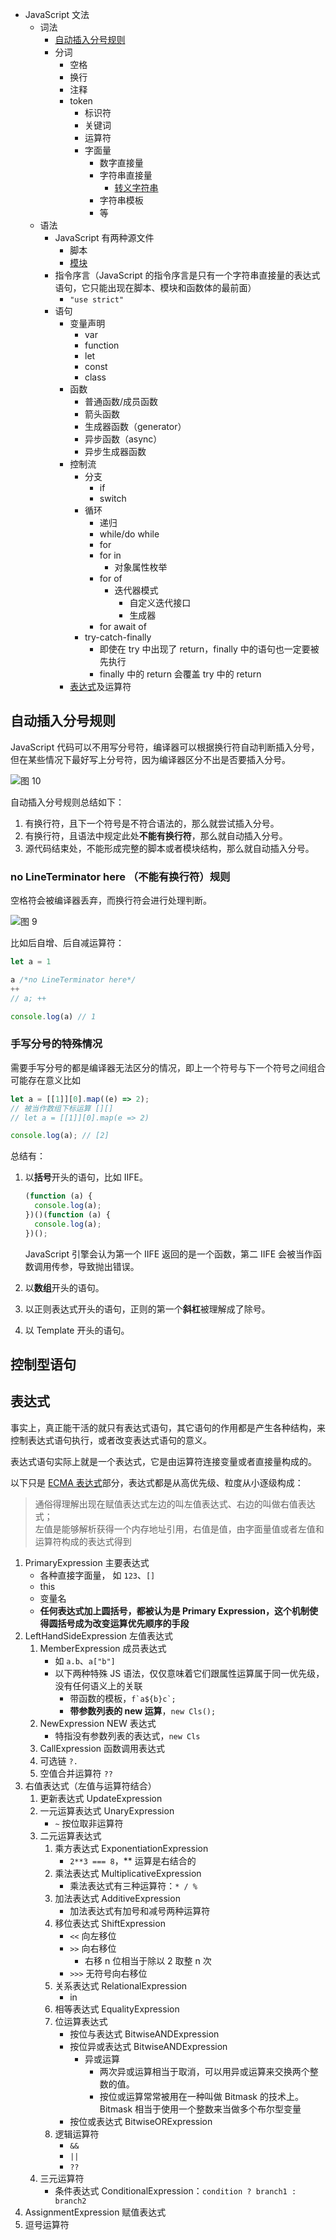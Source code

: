 - JavaScript 文法
  - 词法
    - [自动插入分号规则](#自动插入分号规则)
    - 分词
      - 空格
      - 换行
      - 注释
      - token
        - 标识符
        - 关键词
        - 运算符
        - 字面量
          - 数字直接量
          - 字符串直接量
            - [转义字符串](./JavaScript%20转义字符串.md)
          - 字符串模板
          - 等
  - 语法
    - JavaScript 有两种源文件
      - 脚本
      - [模块](./JavaScript%20模块.md)
    - 指令序言（JavaScript 的指令序言是只有一个字符串直接量的表达式语句，它只能出现在脚本、模块和函数体的最前面）
      - `"use strict"`
    - 语句
      - 变量声明
        - var
        - function
        - let
        - const
        - class
      - 函数
        - 普通函数/成员函数
        - 箭头函数
        - 生成器函数（generator）
        - 异步函数（async）
        - 异步生成器函数
      - 控制流
        - 分支
          - if
          - switch
        - 循环
          - 递归
          - while/do while
          - for
          - for in
            - 对象属性枚举
          - for of
            - 迭代器模式
              - 自定义迭代接口
              - 生成器
          - for await of
        - try-catch-finally
          - 即使在 try 中出现了 return，finally 中的语句也一定要被先执行
          - finally 中的 return 会覆盖 try 中的 return
      - [表达式](#表达式)及运算符

## 自动插入分号规则

JavaScript 代码可以不用写分号符，编译器可以根据换行符自动判断插入分号，但在某些情况下最好写上分号符，因为编译器区分不出是否要插入分号。

![图 10](./images/1642671148832.png)  

自动插入分号规则总结如下：

1. 有换行符，且下一个符号是不符合语法的，那么就尝试插入分号。
2. 有换行符，且语法中规定此处**不能有换行符**，那么就自动插入分号。
3. 源代码结束处，不能形成完整的脚本或者模块结构，那么就自动插入分号。

### no LineTerminator here （不能有换行符）规则

空格符会被编译器丢弃，而换行符会进行处理判断。

![图 9](./images/1641360549128.png)

比如后自增、后自减运算符：

```js
let a = 1

a /*no LineTerminator here*/
++
// a; ++

console.log(a) // 1
```

### 手写分号的特殊情况

需要手写分号的都是编译器无法区分的情况，即上一个符号与下一个符号之间组合可能存在意义比如

```js
let a = [[1]][0].map((e) => 2);
// 被当作数组下标运算 [][]
// let a = [[1]][0].map(e => 2)

console.log(a); // [2]
```

总结有：

1. 以**括号**开头的语句，比如 IIFE。

   ```js
   (function (a) {
     console.log(a);
   })()(function (a) {
     console.log(a);
   })();
   ```

   JavaScript 引擎会认为第一个 IIFE 返回的是一个函数，第二 IIFE 会被当作函数调用传参，导致抛出错误。

2. 以**数组**开头的语句。
3. 以正则表达式开头的语句，正则的第一个**斜杠**被理解成了除号。
4. 以 Template 开头的语句。

## 控制型语句

## 表达式

事实上，真正能干活的就只有表达式语句，其它语句的作用都是产生各种结构，来控制表达式语句执行，或者改变表达式语句的意义。

表达式语句实际上就是一个表达式，它是由运算符连接变量或者直接量构成的。

以下只是 [ECMA 表达式](https://tc39.es/ecma262/#sec-ecmascript-language-expressions)部分，表达式都是从高优先级、粒度从小逐级构成：

> 通俗得理解出现在赋值表达式左边的叫左值表达式、右边的叫做右值表达式；  
> 左值是能够解析获得一个内存地址引用，右值是值，由字面量值或者左值和运算符构成的表达式得到

1. PrimaryExpression 主要表达式
   - 各种直接字面量， 如 `123`、`[]`
   - this
   - 变量名
   - **任何表达式加上圆括号，都被认为是 Primary Expression，这个机制使得圆括号成为改变运算优先顺序的手段**
2. LeftHandSideExpression 左值表达式
   1. MemberExpression 成员表达式
      - 如 `a.b`、`a["b"]`
      - 以下两种特殊 JS 语法，仅仅意味着它们跟属性运算属于同一优先级，没有任何语义上的关联
        - 带函数的模板，`` f`a${b}c`; ``
        - **带参数列表的 new 运算**，`new Cls();`
   2. NewExpression NEW 表达式
      - 特指没有参数列表的表达式，`new Cls`
   3. CallExpression 函数调用表达式
   4. 可选链 `?.`
   5. 空值合并运算符 `??`
3. 右值表达式（左值与运算符结合）
   1. 更新表达式 UpdateExpression
   2. 一元运算表达式 UnaryExpression
      - `~` 按位取非运算符
   3. 二元运算表达式
      1. 乘方表达式 ExponentiationExpression
         - `2**3 === 8`，\*\* 运算是右结合的
      2. 乘法表达式 MultiplicativeExpression
         - 乘法表达式有三种运算符：`* / %`
      3. 加法表达式 AdditiveExpression
         - 加法表达式有加号和减号两种运算符
      4. 移位表达式 ShiftExpression
         - `<<` 向左移位
         - `>>` 向右移位
           - 右移 n 位相当于除以 2 取整 n 次
         - `>>>` 无符号向右移位
      5. 关系表达式 RelationalExpression
         - in
      6. 相等表达式 EqualityExpression
      7. 位运算表达式
         - 按位与表达式 BitwiseANDExpression
         - 按位异或表达式 BitwiseANDExpression
           - 异或运算
             - 两次异或运算相当于取消，可以用异或运算来交换两个整数的值。
             - 按位或运算常常被用在一种叫做 Bitmask 的技术上。Bitmask 相当于使用一个整数来当做多个布尔型变量
         - 按位或表达式 BitwiseORExpression
      8. 逻辑运算符
         - `&&`
         - `||`
         - `??`
   4. 三元运算符
      - 条件表达式 ConditionalExpression：`condition ? branch1 : branch2`
4. AssignmentExpression 赋值表达式
5. 逗号运算符
